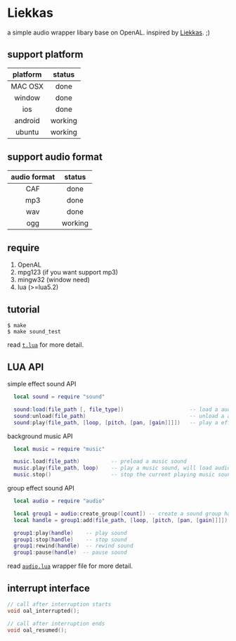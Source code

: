 # Liekkas
a simple audio wrapper libary base on OpenAL. inspired by [Liekkas](http://music.163.com/#/song?id=3413895). ;)

## support platform

| platform | status |
|:-------:|:-------:|
| MAC OSX |  done |
| window | done |
| ios | done |
| android |  working |
| ubuntu |  working |


## support audio format 
| audio format | status |
|:-------:|:-------:|
| CAF | done |
| mp3 | done |
| wav | done |
| ogg | working |

## require 

1. OpenAL
2. mpg123  (if you want support mp3)
3. mingw32 (window need)
4. lua (>=lua5.2)


## tutorial
```
$ make
$ make sound_test
```
read [`t.lua`](https://github.com/lvzixun/Liekkas/blob/master/test/t.lua) for more detail.

## LUA API
 simple effect sound API
~~~.lua
  local sound = require "sound"

  sound:load(file_path [, file_type])                     -- load a audio file
  sound:unload(file_path)                                 -- unload a audio file
  sound:play(file_path, [loop, [pitch, [pan, [gain]]]])   -- play a effect sound
~~~

 background music API
~~~.lua
  local music = require "music"

  music.load(file_path)          -- preload a music sound
  music.play(file_path, loop)    -- play a music sound, will load audio file when not load.
  music.stop()                   -- stop the current playing music sound
~~~

  group effect sound API
~~~.lua
  local audio = require "audio"

  local group1 = audio:create_group([count]) -- create a sound group has count source
  local handle = group1:add(file_path, [loop, [pitch, [pan, [gain]]]]) -- add sound file to group

  group1:play(handle)    -- play sound
  group1:stop(handle)    -- stop sound
  group1:rewind(handle)  -- rewind sound
  group1:pause(handle)  -- pause sound
~~~

read [`audio.lua`](https://github.com/lvzixun/Liekkas/blob/master/src/bind/audio.lua) wrapper file for more detail.

## interrupt interface
~~~.c
// call after interruption starts
void oal_interrupted();

// call after interruption ends
void oal_resumed();
~~~

